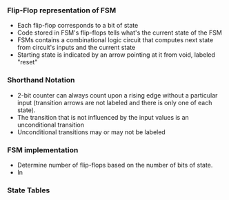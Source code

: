 ### Flip-Flop representation of FSM
- Each flip-flop corresponds to a bit of state
- Code stored in FSM's flip-flops tells what's the current state of the FSM
- FSMs contains a combinational logic circuit that computes next state from circuit's inputs and the current state
- Starting state is indicated by an arrow pointing at it from void, labeled "reset"

### Shorthand Notation
- 2-bit counter can always count upon a rising edge without a particular input (transition arrows are not labeled and there is only one of each state). 
- The transition that is not influenced by the input values is an unconditional transition
- Unconditional transitions may or may not be labeled

### FSM implementation
- Determine number of flip-flops based on the number of bits of state.
- In 

### State Tables